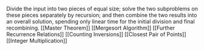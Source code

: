 Divide the input into two pieces of equal size; solve the two subproblems on these pieces separately by recursion; and then combine the two results into an overall solution, spending only linear time for the initial division and final recombining.
[[Master Theorem]]
[[Mergesort Algorithm]]
[[Further Recurrence Relations]]
[[Counting Inversions]]
[[Closest Pair of Points]]
[[Integer Multiplication]]